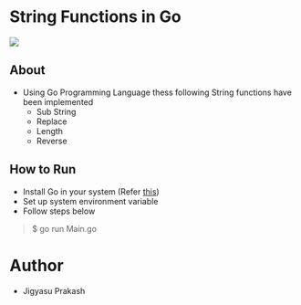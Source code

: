 # String Functions in Go

![](https://img.shields.io/badge/Made%20with-Go-blue/?style=for-the-badge&logo=appveyor)

## About
- Using Go Programming Language thess following String functions have been implemented
  - Sub String
  - Replace
  - Length
  - Reverse
 
## How to Run
- Install Go in your system (Refer <a href="https://golang.org/">this</a>)
- Set up system environment variable
- Follow steps below
> $ go run Main.go

# Author
- Jigyasu Prakash
